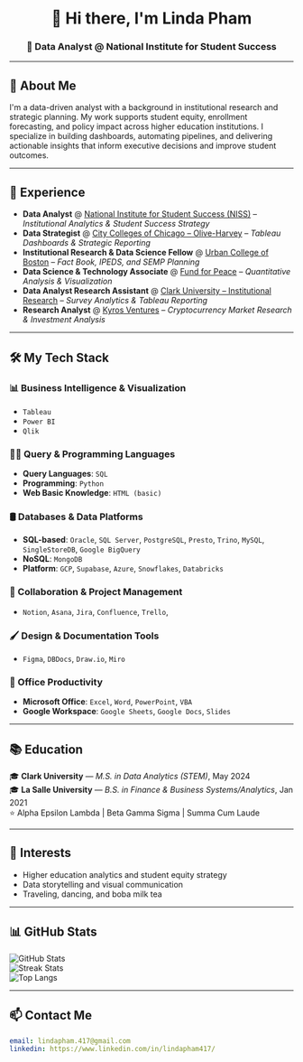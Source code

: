 <div align="center">

# 👋 Hi there, I'm Linda Pham

###  💼 Data Analyst @ National Institute for Student Success  

</div>

---

## 🧠 About Me

I'm a data-driven analyst with a background in institutional research and strategic planning. My work supports student equity, enrollment forecasting, and policy impact across higher education institutions. I specialize in building dashboards, automating pipelines, and delivering actionable insights that inform executive decisions and improve student outcomes.

---

## 💼 Experience

- **Data Analyst** @ [National Institute for Student Success (NISS)](https://niss.gsu.edu/) – *Institutional Analytics & Student Success Strategy*
- **Data Strategist** @ [City Colleges of Chicago – Olive-Harvey](https://www.ccc.edu/colleges/olive-harvey) – *Tableau Dashboards & Strategic Reporting*
- **Institutional Research & Data Science Fellow** @ [Urban College of Boston](https://www.urbancollege.edu/) – *Fact Book, IPEDS, and SEMP Planning*
- **Data Science & Technology Associate** @ [Fund for Peace](https://fundforpeace.org/) – *Quantitative Analysis & Visualization*
- **Data Analyst Research Assistant** @ [Clark University – Institutional Research](https://www.clarku.edu/offices/institutional-research/) – *Survey Analytics & Tableau Reporting*
- **Research Analyst** @ [Kyros Ventures](https://kyros.ventures/) – *Cryptocurrency Market Research & Investment Analysis*

---

## 🛠️ My Tech Stack

### 📊 Business Intelligence & Visualization
- `Tableau`
- `Power BI`
- `Qlik`
  
### 🧑‍💻 Query & Programming Languages
- **Query Languages**: `SQL`
- **Programming**: `Python`
- **Web Basic Knowledge**: `HTML (basic)`

### 🛢️ Databases & Data Platforms
- **SQL-based**: `Oracle`, `SQL Server`, `PostgreSQL`, `Presto`, `Trino`, `MySQL`, `SingleStoreDB`, `Google BigQuery`
- **NoSQL**: `MongoDB`
- **Platform**: `GCP`, `Supabase`, `Azure`, `Snowflakes`, `Databricks`

### 🧠 Collaboration & Project Management
-  `Notion`, `Asana`, `Jira`, `Confluence`, `Trello`,

### 🖌️ Design & Documentation Tools
- `Figma`, `DBDocs`, `Draw.io`, `Miro`

### 🧾 Office Productivity
- **Microsoft Office**: `Excel`, `Word`, `PowerPoint`, `VBA`  
- **Google Workspace**: `Google Sheets`, `Google Docs`, `Slides`

---

## 📚 Education

🎓 **Clark University** — *M.S. in Data Analytics (STEM)*, May 2024  
🎓 **La Salle University** — *B.S. in Finance & Business Systems/Analytics*, Jan 2021  
⭐ Alpha Epsilon Lambda | Beta Gamma Sigma | Summa Cum Laude

---

## 🌱 Interests

- Higher education analytics and student equity strategy  
- Data storytelling and visual communication  
- Traveling, dancing, and boba milk tea

---

## 📊 GitHub Stats

![GitHub Stats](https://github-readme-stats.vercel.app/api?username=lindapham417&theme=default&hide_border=false&include_all_commits=true&count_private=true)  
![Streak Stats](https://github-readme-streak-stats.herokuapp.com/?user=lindapham417&theme=default&hide_border=false)  
![Top Langs](https://github-readme-stats.vercel.app/api/top-langs/?username=lindapham417&theme=default&layout=compact)

---

## 📫 Contact Me
```yaml
email: lindapham.417@gmail.com
linkedin: https://www.linkedin.com/in/lindapham417/
